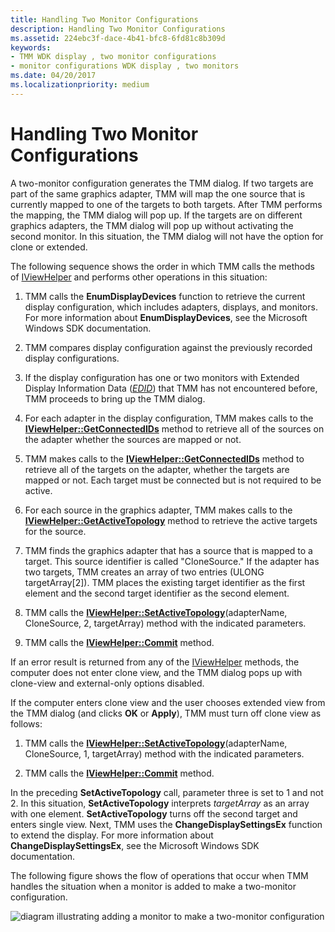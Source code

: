 ```yaml
---
title: Handling Two Monitor Configurations
description: Handling Two Monitor Configurations
ms.assetid: 224ebc3f-dace-4b41-bfc8-6fd81c8b309d
keywords:
- TMM WDK display , two monitor configurations
- monitor configurations WDK display , two monitors
ms.date: 04/20/2017
ms.localizationpriority: medium
---
```


# Handling Two Monitor Configurations


A two-monitor configuration generates the TMM dialog. If two targets are part of the same graphics adapter, TMM will map the one source that is currently mapped to one of the targets to both targets. After TMM performs the mapping, the TMM dialog will pop up. If the targets are on different graphics adapters, the TMM dialog will pop up without activating the second monitor. In this situation, the TMM dialog will not have the option for clone or extended.

The following sequence shows the order in which TMM calls the methods of [IViewHelper](https://msdn.microsoft.com/library/windows/hardware/ff568164) and performs other operations in this situation:

1.  TMM calls the **EnumDisplayDevices** function to retrieve the current display configuration, which includes adapters, displays, and monitors. For more information about **EnumDisplayDevices**, see the Microsoft Windows SDK documentation.

2.  TMM compares display configuration against the previously recorded display configurations.

3.  If the display configuration has one or two monitors with Extended Display Information Data ([*EDID*](https://msdn.microsoft.com/library/windows/hardware/ff556279#wdkgloss-edid)) that TMM has not encountered before, TMM proceeds to bring up the TMM dialog.

4.  For each adapter in the display configuration, TMM makes calls to the [**IViewHelper::GetConnectedIDs**](https://msdn.microsoft.com/library/windows/hardware/ff568171) method to retrieve all of the sources on the adapter whether the sources are mapped or not.

5.  TMM makes calls to the [**IViewHelper::GetConnectedIDs**](https://msdn.microsoft.com/library/windows/hardware/ff568171) method to retrieve all of the targets on the adapter, whether the targets are mapped or not. Each target must be connected but is not required to be active.

6.  For each source in the graphics adapter, TMM makes calls to the [**IViewHelper::GetActiveTopology**](https://msdn.microsoft.com/library/windows/hardware/ff568169) method to retrieve the active targets for the source.

7.  TMM finds the graphics adapter that has a source that is mapped to a target. This source identifier is called "CloneSource." If the adapter has two targets, TMM creates an array of two entries (ULONG targetArray\[2\]). TMM places the existing target identifier as the first element and the second target identifier as the second element.

8.  TMM calls the [**IViewHelper::SetActiveTopology**](https://msdn.microsoft.com/library/windows/hardware/ff568174)(adapterName, CloneSource, 2, targetArray) method with the indicated parameters.

9.  TMM calls the [**IViewHelper::Commit**](https://msdn.microsoft.com/library/windows/hardware/ff568167) method.

If an error result is returned from any of the [IViewHelper](https://msdn.microsoft.com/library/windows/hardware/ff568164) methods, the computer does not enter clone view, and the TMM dialog pops up with clone-view and external-only options disabled.

If the computer enters clone view and the user chooses extended view from the TMM dialog (and clicks **OK** or **Apply**), TMM must turn off clone view as follows:

1.  TMM calls the [**IViewHelper::SetActiveTopology**](https://msdn.microsoft.com/library/windows/hardware/ff568174)(adapterName, CloneSource, 1, targetArray) method with the indicated parameters.

2.  TMM calls the [**IViewHelper::Commit**](https://msdn.microsoft.com/library/windows/hardware/ff568167) method.

In the preceding **SetActiveTopology** call, parameter three is set to 1 and not 2. In this situation, **SetActiveTopology** interprets *targetArray* as an array with one element. **SetActiveTopology** turns off the second target and enters single view. Next, TMM uses the **ChangeDisplaySettingsEx** function to extend the display. For more information about **ChangeDisplaySettingsEx**, see the Microsoft Windows SDK documentation.

The following figure shows the flow of operations that occur when TMM handles the situation when a monitor is added to make a two-monitor configuration.

![diagram illustrating adding a monitor to make a two-monitor configuration](images/tmm-newconfig.png)

 

 





